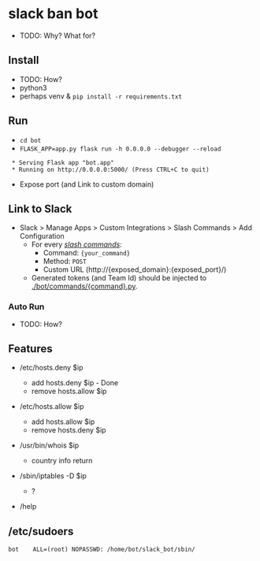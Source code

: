 # slack ban bot

- TODO: Why? What for?


## Install

- TODO: How?
- python3
- perhaps venv & `pip install -r requirements.txt`


## Run
- `cd bot`
- `FLASK_APP=app.py flask run -h 0.0.0.0 --debugger --reload`

```
 * Serving Flask app "bot.app"
 * Running on http://0.0.0.0:5000/ (Press CTRL+C to quit)
```

- Expose port (and Link to custom domain)

## Link to Slack
- Slack > Manage Apps > Custom Integrations > Slash Commands > Add Configuration
    - For every [*slash commands*](https://github.com/SGCSRelease/slack_bot/tree/master/bot/commands):
        - Command: `{your_command}`
        - Method: `POST`
        - Custom URL (http://{exposed_domain}:{exposed_port}/)
    - Generated tokens (and Team Id) should be injected to [./bot/commands/{command}.py]( https://github.com/SGCSRelease/slack_bot/blob/master/bot/commands/hosts_deny.py#L6).


### Auto Run

- TODO: How?


## Features

- /etc/hosts.deny $ip
    - add hosts.deny $ip - Done
    - remove hosts.allow $ip

- /etc/hosts.allow $ip
    - add hosts.allow $ip
    - remove hosts.deny $ip  

- /usr/bin/whois $ip
    - country info return
- /sbin/iptables -D $ip
    - ?
- /help


## /etc/sudoers
```
bot    ALL=(root) NOPASSWD: /home/bot/slack_bot/sbin/
```

